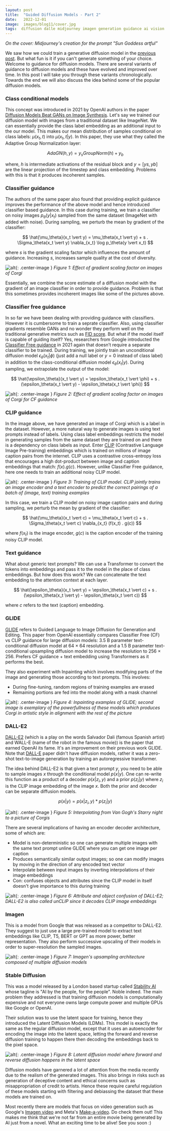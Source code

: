 ```yaml
---
layout: post
title:  "Guided Diffusion Models - Part 2"
date:   2022-12-01
image:  images/blog11/cover.jpg
tags:  diffusion dalle midjourney imagen generation guidance ai vision
---
```

*On the cover: Midjourney's creation for the prompt "Sun Goddess artful"*

We saw how we could train a generative diffusion model in the [previous post]( /blog/guided-diffusion-models-part1/). But what fun is it if you can't generate something of your choice. Welcome to guidance for diffusion models. There are several variants of guidance to diffusion models and these have evolved and improved over time. In this post I will take you through these variants chronologically. Towards the end we will also discuss the idea behind some of the popular diffusion models.

### Class conditional models
This concept was introduced in 2021 by OpenAI authors in the paper [Diffusion Models Beat GANs on Image Synthesis](https://arxiv.org/abs/2105.05233). Let's say we trained our diffusion model with images from a traditional dataset like ImageNet. We can essentially provide the class label embedding as an additional input to the our model. This makes our mean distribution of samples conditional on class labels: $\mu(x_t, t)$ into $\mu(x_t, t | y)$. In this paper, they use what they called the Adaptive Group Normalization layer:

$$
AdaGN(h,y) = y_s GroupNorm(h) + y_b
$$

where, $h$ is intermediate activations of the residual block and $y = [ys, yb]$ are the linear projection of the timestep and class embedding. Problems with this is that it produces incoherent samples. 

### Classifier guidance
The authors of the same paper also found that providing explicit guidance improves the performance of the above model and hence introduced classifier based guidance. In this case during training, we train a classifier on noisy images $p_\theta(y \vert x_t)$ sampled from the same dataset (ImageNet with added with noise). During sampling, we perturb the mean by gradient of the classifier:

$$
\hat{\mu_\theta}(x_t \vert y) = \mu_\theta(x_t \vert y) + s . \Sigma_\theta(x_t \vert y) \nabla_{x_t} \log p_\theta(y \vert x_t)
$$

where $s$ is the gradient scaling factor which influences the amount of guidance. Increasing $s$, increases sample quality at the cost of diversity.

![alt](/images/blog11/classifier_guidance.png){: .center-image }
*Figure 1: Effect of gradient scaling factor on images of Corgi*

Essentially, we combine the score estimate of a diffusion model with the gradient of an image classifier in order to provide guidance. Problem is that this sometimes provides incoherent images like some of the pictures above.

### Classifier free guidance
In so far we have been dealing with providing guidance with classifiers. However it is cumbersome to train a seprate classifier. Also, using classifier gradients resemble GANs and no wonder they perform well on the traditional generative metrics such as [FID score](https://en.wikipedia.org/wiki/Fr%C3%A9chet_inception_distance). But what if the model itself is capable of guiding itself? Yes, researchers from Google introducted the [Classifier Free guidance](https://arxiv.org/abs/2207.12598) in 2021 again that doesn’t require a separate classifier to be trained. During training, we jointly train an unconditional diffusion model $\epsilon_\theta(x_t \vert \phi)$ (just add a null label or $y=0$ instead of class label) in addition to the class-conditional diffusion model $\epsilon_\theta(x_t \vert y)$. During sampling, we extrapolate the output of the model:

$$
\hat{\epsilon_\theta}(x_t \vert y) = \epsilon_\theta(x_t \vert \phi) + s . (\epsilon_\theta(x_t \vert y) - \epsilon_\theta(x_t \vert \phi))
$$

![alt](/images/blog11/cf_guidance.png){: .center-image }
*Figure 2: Effect of gradient scaling factor on images of Corgi for CF guidance*

### CLIP guidance
In the image above, we have generated an image of Corgi which is a label in the dataset. However, a more natural way to generate images is using text prompts instead of labels. Using class label embeddings restricts the model in generating samples from the same dataset they are trained on and there is a dependency on class labels as input. Enter [CLIP](https://arxiv.org/abs/2103.00020) (Contrastive Language Image Pre-training) embeddings which is trained on millions of image caption pairs from the internet. CLIP uses a contrastive cross-entropy loss that encourages a high dot-product between image and caption embeddings that match: $f(x) . g(c)$. However, unlike Classifier Free guidance, here one needs to train an additional noisy CLIP model.

![alt](/images/blog11/clip_training.png){: .center-image }
*Figure 3: Training of CLIP model. CLIP jointly trains an image encoder and a text encoder to predict the correct pairings of a batch of (image, text) training examples*

In this case, we train a CLIP model on noisy image caption pairs and during sampling, we perturb the mean by gradient of the classifier:

$$
\hat{\mu_\theta}(x_t \vert c) = \mu_\theta(x_t \vert c) + s . \Sigma_\theta(x_t \vert c) \nabla_{x_t} (f(x_t) . g(c))
$$

where $f(x_t)$ is the image encoder, $g(c)$ is the caption encoder of the training noisy CLIP model. 

### Text guidance
What about generic text prompts? We can use a Transformer to convert the tokens into embeddings and pass it to the model in the place of class embeddings. But how does this work? We can concatenate the text embedding to the attention context at each layer. 

$$
\hat{\epsilon_\theta}(x_t \vert y) = \epsilon_\theta(x_t \vert c) + s . (\epsilon_\theta(x_t \vert y) - \epsilon_\theta(x_t \vert c))
$$

where $c$ refers to the text (caption) embedding.

### GLIDE
[GLIDE](https://arxiv.org/abs/2112.10741) refers to Guided Language to Image Diffusion for Generation and Editing. This paper from OpenAI essentially compares Classifier Free (CF) vs CLIP guidance for large diffusion models: 3.5 B parameter text-conditional diffusion model at 64 × 64 resolution and a 1.5 B parameter text-conditional upsampling diffusion model to increase the resolution to 256 × 256. Prefers CF guidance + text embedding using Transformers as it performs the best.

They also experiment with Inpainting which involves modifying parts of the image and generating those according to text prompts. This involves:
- During fine-tuning, random regions of training examples are erased
- Remaining portions are fed into the model along with a mask channel

![alt](/images/blog11/glide_inpainting.png){: .center-image }
*Figure 4: Inpainting examples of GLIDE; second image is exemplary of the powerfullness of these models which produces Corgi in artistic style in alignment with the rest of the picture*

### DALL-E2
[DALL-E2](https://arxiv.org/abs/2204.06125) (which is a play on the words Salvador Dali (famous Spanish artist) and WALL-E (name of the robot in the famous movie)) is the paper that earned OpenAI its fame. It's an improvement on their previous work GLIDE. Note that [DALL-E](https://arxiv.org/abs/2102.12092) paper didn't have diffusion models, rather it was a zero-shot text-to-image generation by training an autoregressive transformer.

The idea behind DALL-E2 is that given a text prompt $y$, you need to be able to sample images $x$ through the conditional model $p(x \vert y)$. One can re-write this function as a product of a decoder $p(x \vert z_i,y)$ and a prior $p(z_i \vert y)$ where $z_i$ is the CLIP image embedding of the image $x$. Both the prior and decoder can be separate diffusion models. 

$$
p(x \vert y) = p(x \vert z_i,y) * p(z_i \vert y)
$$

![alt](/images/blog11/dalle2_interpolation.png){: .center-image }
*Figure 5: Interpolating from Van Gogh's Starry night to a picture of Corgis*

There are several implications of having an encoder decoder architecture, some of which are:
- Model is non-deterministic so one can generate multiple images with the same text prompt unline GLIDE where you can get one image per caption
- Produces semantically similar output images; so one can modify images by moving in the direction of any encoded text vector
- Interpolate between input images by inverting interpolations of their image embeddings
- Con: confuses objects and attributes since the CLIP model in itself doesn't give importance to this during training

![alt](/images/blog11/dalle2_confusion.png){: .center-image }
*Figure 6: Attribute and object confusion of DALL-E2; DALL-E2 is also called unCLIP since it decodes CLIP image embeddings*

### Imagen
This is a model from Google that was released as a competitor to DALL-E2. They suggest to just use a large pre-trained model to extract text embeddings like CLIP, T5, BERT or GPT as more power, better representation. They also perform successive upscaling of their models in order to super-resolution the sampled images.

![alt](/images/blog11/imagen.png){: .center-image }
*Figure 7: Imagen's upsampling architecture composed of multiple diffusion models*

### Stable Diffusion
This was a model released by a London based startup called [Stability AI](https://stability.ai/) whose tagline is "AI by the people, for the people". Noble indeed. The main problem they addressed is that training diffusion models is computationally expensive and not everyone owns large compute power and multiple GPUs like Google or OpenAI.

Their solution was to use the latent space for training, hence they introduced the Latent Diffusion Models (LDMs). This model is exactly the same as the regular diffusion model, except that it uses an autoencoder for encoding the image into the latent space, letting the forward and reverse diffusion training to happen there then decoding the embeddings back to the pixel space.

![alt](/images/blog11/ldm.png){: .center-image }
*Figure 8: Latent diffusion model where forward and reverse diffusion happens in the latent space*

Diffusion models have garnered a lot of attention from the media recently due to the realism of the generated images. This also brings in risks such as generation of deceptive content and ethical concerns such as misappropriation of credit to artists. Hence these require careful regulation of these models starting with filtering and debiassing the dataset that these models are trained on.

Most recently there are models that focus on video generation such as Google's [Imagen video](https://imagen.research.google/video/) and Meta's [Make-a-video](https://makeavideo.studio/). Do check them out! This makes me think that we're not far from an entire movie being generated by AI just from a novel. What an exciting time to be alive! See you soon :)